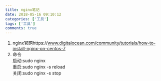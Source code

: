 ```yaml
---
title: nginx笔记
date: 2018-05-16 09:10:12 
categories: ['工具']
tags: ['工具']
comments: true
---
```


1. nginx官网https://www.digitalocean.com/community/tutorials/how-to-install-nginx-on-centos-7
2. 命令  
启动:sudo nginx   
重启:sudo nginx -s reload   
关闭:sudo nginx -s stop  